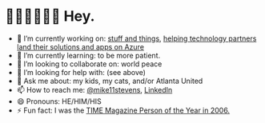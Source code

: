 # ✋🏻👊🏻✌🏻  Hey.

- 🔭 I’m currently working on: <a href="https://www.youtube.com/watch?v=bm2CNn3CIU0" target="_blank">stuff and things</a>, <a href="https://azure.microsoft.com/en-us/programs/azure-fasttrack/#overview" target="_blank">helping technology partners land their solutions and apps on Azure</a>
- 🌱 I’m currently learning: to be more patient.
- 👯 I’m looking to collaborate on: world peace
- 🤔 I’m looking for help with: (see above)
- 💬 Ask me about: my kids, my cats, and/or Atlanta United
- 📫 How to reach me: <a href="https://twitter.com/@mike11stevens" target="_blank">@mike11stevens</a>, <a href="https://linkedin.com/in/mikestevens" target="_blank">LinkedIn</a>
- 😄 Pronouns: HE/HIM/HIS
- ⚡ Fun fact: I was the <a href="https://en.wikipedia.org/wiki/You_(Time_Person_of_the_Year)" target="_blank">TIME Magazine Person of the Year in 2006.</a>

